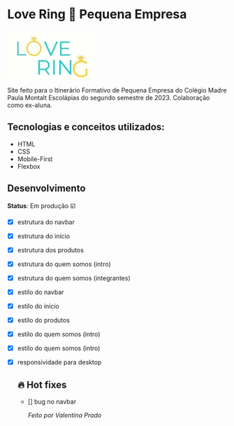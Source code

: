 # Love Ring 💍 Pequena Empresa

![logo da empresa](./img/logo%20maior.jpg)

Site feito para o Itinerário Formativo de Pequena Empresa do Colégio Madre Paula Montalt Escolápias do segundo semestre de 2023. Colaboração como ex-aluna.

## Tecnologias e conceitos utilizados:

- HTML
- CSS
- Mobile-First
- Flexbox

  
## Desenvolvimento

**Status**: Em produção ☑️

- [x] estrutura do navbar
- [x] estrutura do início
- [x] estrutura dos produtos
- [x] estrutura do quem somos (intro)
- [x] estrutura do quem somos (integrantes)
- [x] estilo do navbar
- [x] estilo do início
- [x] estilo do produtos
- [x] estilo do quem somos (intro)
- [x] estilo do quem somos (intro)
- [x] responsividade para desktop

  ## 🔥 Hot fixes
  
  - [] bug no navbar
 
    *Feito por Valentina Prado*
